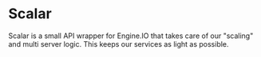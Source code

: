 # Scalar

Scalar is a small API wrapper for Engine.IO that takes care of our "scaling" and
multi server logic. This keeps our services as light as possible.
